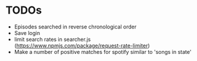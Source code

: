 # TODOs

- Episodes searched in reverse chronological order
- Save login
- limit search rates in searcher.js (https://www.npmjs.com/package/request-rate-limiter)
- Make a number of positive matches for spotify similar to 'songs in state'
